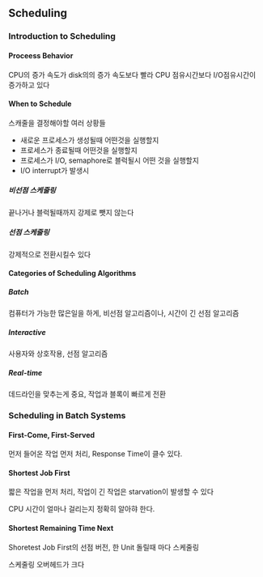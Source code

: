 ## Scheduling

### Introduction to Scheduling

#### Proceess Behavior

CPU의 증가 속도가 disk의의 증가 속도보다 빨라 CPU 점유시간보다 I/O점유시간이 증가하고 있다

#### When to Schedule

스캐줄을 결정해야할 여러 상황들

- 새로운 프로세스가 생성될때 어떤것을 실행할지
- 프로세스가 종료될때 어떤것을 실행할지
- 프로세스가 I/O, semaphore로 블럭될시 어떤 것을 실행할지
- I/O interrupt가 발생시

##### 비선점 스케줄링

끝나거나 블럭될때까지 강제로 뺏지 않는다

##### 선점 스케줄링

강제적으로 전환시킬수 있다

#### Categories of Scheduling Algorithms

##### Batch

컴퓨터가 가능한 많은일을 하게, 비선점 알고리즘이나, 시간이 긴 선점 알고리즘

##### Interactive

사용자와 상호작용, 선점 알고리즘

##### Real-time

데드라인을 맞추는게 중요, 작업과 블록이 빠르게 전환

### Scheduling in Batch Systems

#### First-Come, First-Served

먼저 들어온 작업 먼저 처리, Response Time이 클수 있다.

#### Shortest Job First

짧은 작업을 먼저 처리, 작업이 긴 작업은 starvation이 발생할 수 있다

CPU 시간이 얼마나 걸리는지 정확히 알아햐 한다.

#### Shortest Remaining Time Next

Shoretest Job First의 선점 버전, 한 Unit 돌릴때 마다 스케줄링

스케줄링 오버헤드가 크다

